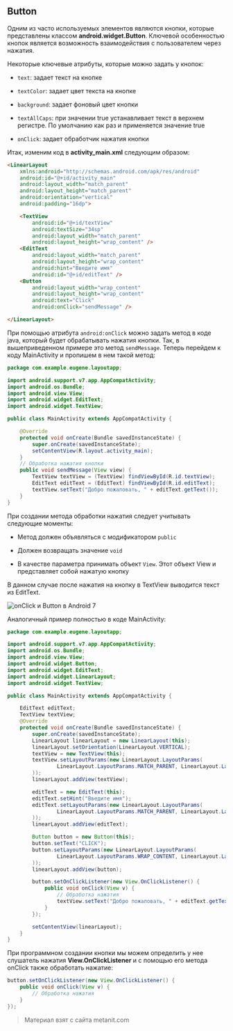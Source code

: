 ## Button

Одним из часто используемых элементов являются кнопки, которые представлены классом **android.widget.Button**. Ключевой особенностью кнопок является возможность взаимодействия с пользователем через нажатия.

Некоторые ключевые атрибуты, которые можно задать у кнопок:

- `text`: задает текст на кнопке

- `textColor`: задает цвет текста на кнопке

- `background`: задает фоновый цвет кнопки

- `textAllCaps`: при значении true устанавливает текст в верхнем регистре. По умолчанию как раз и применяется значение true

- `onClick`: задает обработчик нажатия кнопки

Итак, изменим код в **activity_main.xml** следующим образом:

```html
<LinearLayout
    xmlns:android="http://schemas.android.com/apk/res/android"
    android:id="@+id/activity_main"
    android:layout_width="match_parent"
    android:layout_height="match_parent"
    android:orientation="vertical"
    android:padding="16dp">

    <TextView
        android:id="@+id/textView"
        android:textSize="34sp"
        android:layout_width="match_parent"
        android:layout_height="wrap_content" />
    <EditText
        android:layout_width="match_parent"
        android:layout_height="wrap_content"
        android:hint="Введите имя"
        android:id="@+id/editText" />
    <Button
        android:layout_width="wrap_content"
        android:layout_height="wrap_content"
        android:text="Click"
        android:onClick="sendMessage" />

</LinearLayout>
```

При помощью атрибута  `android:onClick` можно задать метод в коде java, который будет обрабатывать нажатия кнопки. Так, в вышеприведенном примере это метод `sendMessage`. Теперь перейдем к коду MainActivity и пропишем в нем такой метод:

```java
package com.example.eugene.layoutapp;

import android.support.v7.app.AppCompatActivity;
import android.os.Bundle;
import android.view.View;
import android.widget.EditText;
import android.widget.TextView;

public class MainActivity extends AppCompatActivity {

    @Override
    protected void onCreate(Bundle savedInstanceState) {
        super.onCreate(savedInstanceState);
        setContentView(R.layout.activity_main);
    }
    // Обработка нажатия кнопки
    public void sendMessage(View view) {
        TextView textView = (TextView) findViewById(R.id.textView);
        EditText editText = (EditText) findViewById(R.id.editText);
        textView.setText("Добро пожаловать, " + editText.getText());
    }
}
```

При создании метода обработки нажатия следует учитывать следующие моменты:

- Метод должен объявляться с модификатором `public`

- Должен возвращать значение `void`

- В качестве параметра принимать объект `View`. Этот объект View и представляет собой нажатую кнопку

В данном случае после нажатия на кнопку в TextView выводится текст из EditText.

![onClick и Button в Android 7](https://metanit.com/java/android/pics/button1.png)

Аналогичный пример полностью в коде MainActivity:

```java
package com.example.eugene.layoutapp;

import android.support.v7.app.AppCompatActivity;
import android.os.Bundle;
import android.view.View;
import android.widget.Button;
import android.widget.EditText;
import android.widget.LinearLayout;
import android.widget.TextView;

public class MainActivity extends AppCompatActivity {

    EditText editText;
    TextView textView;
    @Override
    protected void onCreate(Bundle savedInstanceState) {
        super.onCreate(savedInstanceState);
        LinearLayout linearLayout = new LinearLayout(this);
        linearLayout.setOrientation(LinearLayout.VERTICAL);
        textView = new TextView(this);
        textView.setLayoutParams(new LinearLayout.LayoutParams(
                LinearLayout.LayoutParams.MATCH_PARENT, LinearLayout.LayoutParams.WRAP_CONTENT
        ));
        linearLayout.addView(textView);

        editText = new EditText(this);
        editText.setHint("Введите имя");
        editText.setLayoutParams(new LinearLayout.LayoutParams(
                LinearLayout.LayoutParams.MATCH_PARENT, LinearLayout.LayoutParams.WRAP_CONTENT
        ));
        linearLayout.addView(editText);

        Button button = new Button(this);
        button.setText("CLICK");
        button.setLayoutParams(new LinearLayout.LayoutParams(
                LinearLayout.LayoutParams.WRAP_CONTENT, LinearLayout.LayoutParams.WRAP_CONTENT
        ));
        linearLayout.addView(button);

        button.setOnClickListener(new View.OnClickListener() {
            public void onClick(View v) {
                // Обработка нажатия
                textView.setText("Добро пожаловать, " + editText.getText());
            }
        });

        setContentView(linearLayout);
    }
}
```

При программном создании кнопки мы можем определить у нее слушатель нажатия **View.OnClickListener** и с помощью его метода onClick также обработать нажатие:

```java
button.setOnClickListener(new View.OnClickListener() {
    public void onClick(View v) {
        // Обработка нажатия
    }
});
```


> Материал взят с сайта metanit.com